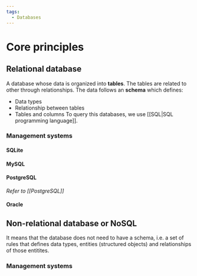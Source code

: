 ```yaml
---
tags:
  - Databases
---
```

# Core principles
## Relational database
A database whose data is organized into **tables**. The tables are related to other through relationships.
The data follows an **schema** which defines:
- Data types
- Relationship between tables
- Tables and columns
To query this databases, we use [[SQL|SQL programming language]].
### Management systems
#### SQLite
#### MySQL
#### PostgreSQL
_Refer to [[PostgreSQL]]_
#### Oracle
## Non-relational database or NoSQL
It means that the database does not need to have a schema, i.e. a set of rules that defines data types, entities (structured objects) and relationships of those entitites.
### Management systems